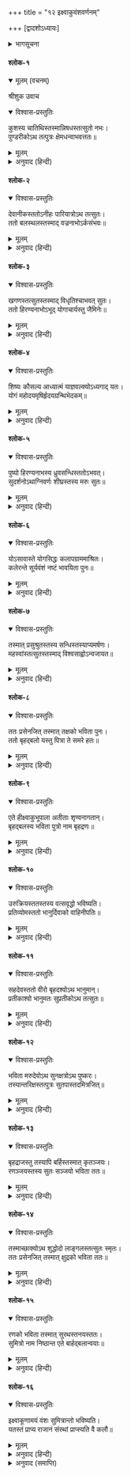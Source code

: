 +++
title = "१२ इक्ष्वाकुवंशवर्णनम्"

+++
[द्वादशोऽध्यायः]



<details><summary>भागसूचना</summary>

इक्ष्वाकुवंशके शेष राजाओंका वर्णन
</details>

#### श्लोक-१


<details open><summary>मूलम् (वचनम्)</summary>

श्रीशुक उवाच
</details>

<details open><summary>विश्वास-प्रस्तुतिः</summary>

कुशस्य चातिथिस्तस्मान्निषधस्तत्सुतो नभः।  
पुण्डरीकोऽथ तत्पुत्रः क्षेमधन्वाभवत्ततः॥
</details>

<details><summary>मूलम्</summary>

कुशस्य चातिथिस्तस्मान्निषधस्तत्सुतो नभः।  
पुण्डरीकोऽथ तत्पुत्रः क्षेमधन्वाभवत्ततः॥
</details>

<details><summary>अनुवाद (हिन्दी)</summary>

श्रीशुकदेवजी कहते हैं—परीक्षित्! कुशका पुत्र हुआ अतिथि, उसका निषध, निषधका नभ, नभका पुण्डरीक और पुण्डरीकका क्षेमधन्वा॥ १॥
</details>

#### श्लोक-२


<details open><summary>विश्वास-प्रस्तुतिः</summary>

देवानीकस्ततोऽनीहः पारियात्रोऽथ तत्सुतः।  
ततो बलस्थलस्तस्माद् वज्रनाभोऽर्कसंभवः॥
</details>

<details><summary>मूलम्</summary>

देवानीकस्ततोऽनीहः पारियात्रोऽथ तत्सुतः।  
ततो बलस्थलस्तस्माद् वज्रनाभोऽर्कसंभवः॥
</details>

<details><summary>अनुवाद (हिन्दी)</summary>

क्षेमधन्वाका देवानीक, देवानीकका अनीह, अनीहका पारियात्र, पारियात्रका बलस्थल और बलस्थलका पुत्र हुआ वज्रनाभ। यह सूर्यका अंश था॥ २॥
</details>

#### श्लोक-३


<details open><summary>विश्वास-प्रस्तुतिः</summary>

खगणस्तत्सुतस्तस्माद् विधृतिश्चाभवत् सुतः।  
ततो हिरण्यनाभोऽभूद् योगाचार्यस्तु जैमिनेः॥
</details>

<details><summary>मूलम्</summary>

खगणस्तत्सुतस्तस्माद् विधृतिश्चाभवत् सुतः।  
ततो हिरण्यनाभोऽभूद् योगाचार्यस्तु जैमिनेः॥
</details>

<details><summary>अनुवाद (हिन्दी)</summary>

वज्रनाभसे खगण, खगणसे विधृति और विधृतिसे हिरण्यनाभकी उत्पत्ति हुई। वह जैमिनिका शिष्य और योगाचार्य था॥ ३॥
</details>

#### श्लोक-४


<details open><summary>विश्वास-प्रस्तुतिः</summary>

शिष्यः कौसल्य आध्यात्मं याज्ञवल्क्योऽध्यगाद् यतः।  
योगं महोदयमृषिर्हृदयग्रन्थिभेदकम्॥
</details>

<details><summary>मूलम्</summary>

शिष्यः कौसल्य आध्यात्मं याज्ञवल्क्योऽध्यगाद् यतः।  
योगं महोदयमृषिर्हृदयग्रन्थिभेदकम्॥
</details>

<details><summary>अनुवाद (हिन्दी)</summary>

कोसलदेशवासी याज्ञवल्क्य ऋषिने उसकी शिष्यता स्वीकार करके उससे अध्यात्मयोगकी शिक्षा ग्रहण की थी। वह योग हृदयकी गाँठ काट देनेवाला तथा परमसिद्धि देनेवाला है॥ ४॥
</details>

#### श्लोक-५


<details open><summary>विश्वास-प्रस्तुतिः</summary>

पुष्यो हिरण्यनाभस्य ध्रुवसन्धिस्ततोऽभवत्।  
सुदर्शनोऽथाग्निवर्णः शीघ्रस्तस्य मरुः सुतः॥
</details>

<details><summary>मूलम्</summary>

पुष्यो हिरण्यनाभस्य ध्रुवसन्धिस्ततोऽभवत्।  
सुदर्शनोऽथाग्निवर्णः शीघ्रस्तस्य मरुः सुतः॥
</details>

<details><summary>अनुवाद (हिन्दी)</summary>

हिरण्यनाभका पुष्य, पुष्यका ध्रुवसन्धि, ध्रुव-सन्धिका सुदर्शन, सुदर्शनका अग्निवर्ण, अग्निवर्णका शीघ्र और शीघ्रका पुत्र हुआ मरु॥ ५॥
</details>

#### श्लोक-६


<details open><summary>विश्वास-प्रस्तुतिः</summary>

योऽसावास्ते योगसिद्धः कलापग्राममाश्रितः।  
कलेरन्ते सूर्यवंशं नष्टं भावयिता पुनः॥
</details>

<details><summary>मूलम्</summary>

योऽसावास्ते योगसिद्धः कलापग्राममाश्रितः।  
कलेरन्ते सूर्यवंशं नष्टं भावयिता पुनः॥
</details>

<details><summary>अनुवाद (हिन्दी)</summary>

मरुने योगसाधनासे सिद्धि प्राप्त कर ली और वह इस समय भी कलाप नामक ग्राममें रहता है। कलियुगके अन्तमें सूर्यवंशके नष्ट हो जानेपर वह उसे फिरसे चलायेगा॥ ६॥
</details>

#### श्लोक-७


<details open><summary>विश्वास-प्रस्तुतिः</summary>

तस्मात् प्रसुश्रुतस्तस्य सन्धिस्तस्याप्यमर्षणः।  
महस्वांस्तत्सुतस्तस्माद् विश्वसाह्वोऽन्वजायत॥
</details>

<details><summary>मूलम्</summary>

तस्मात् प्रसुश्रुतस्तस्य सन्धिस्तस्याप्यमर्षणः।  
महस्वांस्तत्सुतस्तस्माद् विश्वसाह्वोऽन्वजायत॥
</details>

<details><summary>अनुवाद (हिन्दी)</summary>

मरुसे प्रसुश्रुत, उससे सन्धि और सन्धिसे अमर्षणका जन्म हुआ। अमर्षणका महस्वान् और महस्वान् का विश्वसाह्व॥ ७॥
</details>

#### श्लोक-८


<details open><summary>विश्वास-प्रस्तुतिः</summary>

ततः प्रसेनजित् तस्मात् तक्षको भविता पुनः।  
ततो बृहद‍्बलो यस्तु पित्रा ते समरे हतः॥
</details>

<details><summary>मूलम्</summary>

ततः प्रसेनजित् तस्मात् तक्षको भविता पुनः।  
ततो बृहद‍्बलो यस्तु पित्रा ते समरे हतः॥
</details>

<details><summary>अनुवाद (हिन्दी)</summary>

विश्वसाह्वका प्रसेनजित्, प्रसेनजित् का तक्षक और तक्षकका पुत्र बृहद‍्बल हुआ। परीक्षित्! इसी बृहद‍्बलको तुम्हारे पिता अभिमन्युने युद्धमें मार डाला था॥ ८॥
</details>

#### श्लोक-९


<details open><summary>विश्वास-प्रस्तुतिः</summary>

एते हीक्ष्वाकुभूपाला अतीताः शृण्वनागतान्।  
बृहद‍्बलस्य भविता पुत्रो नाम बृहद्रणः॥
</details>

<details><summary>मूलम्</summary>

एते हीक्ष्वाकुभूपाला अतीताः शृण्वनागतान्।  
बृहद‍्बलस्य भविता पुत्रो नाम बृहद्रणः॥
</details>

<details><summary>अनुवाद (हिन्दी)</summary>

परीक्षित्! इक्ष्वाकुवंशके इतने नरपति हो चुके हैं। अब आनेवालोंके विषयमें सुनो। बृहद‍्बलका पुत्र होगा बृहद्रण॥ ९॥
</details>

#### श्लोक-१०


<details open><summary>विश्वास-प्रस्तुतिः</summary>

उरुक्रियस्ततस्तस्य वत्सवृद्धो भविष्यति।  
प्रतिव्योमस्ततो भानुर्दिवाको वाहिनीपतिः॥
</details>

<details><summary>मूलम्</summary>

उरुक्रियस्ततस्तस्य वत्सवृद्धो भविष्यति।  
प्रतिव्योमस्ततो भानुर्दिवाको वाहिनीपतिः॥
</details>

<details><summary>अनुवाद (हिन्दी)</summary>

बृहद्रणका उरुक्रिय, उसका वत्सवृद्ध, वत्सवृद्धका प्रतिव्योम, प्रतिव्योमका भानु और भानुका पुत्र होगा सेनापति दिवाक॥ १०॥
</details>

#### श्लोक-११


<details open><summary>विश्वास-प्रस्तुतिः</summary>

सहदेवस्ततो वीरो बृहदश्वोऽथ भानुमान्।  
प्रतीकाश्वो भानुमतः सुप्रतीकोऽथ तत्सुतः॥
</details>

<details><summary>मूलम्</summary>

सहदेवस्ततो वीरो बृहदश्वोऽथ भानुमान्।  
प्रतीकाश्वो भानुमतः सुप्रतीकोऽथ तत्सुतः॥
</details>

<details><summary>अनुवाद (हिन्दी)</summary>

दिवाकका वीर सहदेव, सहदेवका बृहदश्व, बृहदश्वका भानुमान्, भानुमान् का प्रतीकाश्व और प्रतीकाश्वका पुत्र होगा सुप्रतीक॥ ११॥
</details>

#### श्लोक-१२


<details open><summary>विश्वास-प्रस्तुतिः</summary>

भविता मरुदेवोऽथ सुनक्षत्रोऽथ पुष्करः।  
तस्यान्तरिक्षस्तत्पुत्रः सुतपास्तदमित्रजित्॥
</details>

<details><summary>मूलम्</summary>

भविता मरुदेवोऽथ सुनक्षत्रोऽथ पुष्करः।  
तस्यान्तरिक्षस्तत्पुत्रः सुतपास्तदमित्रजित्॥
</details>

<details><summary>अनुवाद (हिन्दी)</summary>

सुप्रतीकका मरुदेव, मरुदेवका सुनक्षत्र, सुनक्षत्रका पुष्कर, पुष्करका अन्तरिक्ष, अन्तरिक्षका सुतपा और उसका पुत्र होगा अमित्रजित्॥ १२॥
</details>

#### श्लोक-१३


<details open><summary>विश्वास-प्रस्तुतिः</summary>

बृहद्राजस्तु तस्यापि बर्हिस्तस्मात् कृतञ्जयः।  
रणञ्जयस्तस्य सुतः सञ्जयो भविता ततः॥
</details>

<details><summary>मूलम्</summary>

बृहद्राजस्तु तस्यापि बर्हिस्तस्मात् कृतञ्जयः।  
रणञ्जयस्तस्य सुतः सञ्जयो भविता ततः॥
</details>

<details><summary>अनुवाद (हिन्दी)</summary>

अमित्रजित् से बृहद्राज, बृहद्राजसे बर्हि, बर्हिसे कृतंजय, कृतंजयसे रणंजय और उससे संजय होगा॥ १३॥
</details>

#### श्लोक-१४


<details open><summary>विश्वास-प्रस्तुतिः</summary>

तस्माच्छाक्योऽथ शुद्धोदो लाङ्गलस्तत्सुतः स्मृतः।  
ततः प्रसेनजित् तस्मात् क्षुद्रको भविता ततः॥
</details>

<details><summary>मूलम्</summary>

तस्माच्छाक्योऽथ शुद्धोदो लाङ्गलस्तत्सुतः स्मृतः।  
ततः प्रसेनजित् तस्मात् क्षुद्रको भविता ततः॥
</details>

<details><summary>अनुवाद (हिन्दी)</summary>

संजयका शाक्य, उसका शुद्धोद और शुद्धोदका लांगल, लांगलका प्रसेनजित् और प्रसेनजित् का पुत्र क्षुद्रक होगा॥ १४॥
</details>

#### श्लोक-१५


<details open><summary>विश्वास-प्रस्तुतिः</summary>

रणको भविता तस्मात् सुरथस्तनयस्ततः।  
सुमित्रो नाम निष्ठान्त एते बार्हद‍्बलान्वयाः॥
</details>

<details><summary>मूलम्</summary>

रणको भविता तस्मात् सुरथस्तनयस्ततः।  
सुमित्रो नाम निष्ठान्त एते बार्हद‍्बलान्वयाः॥
</details>

<details><summary>अनुवाद (हिन्दी)</summary>

क्षुद्रकसे रणक, रणकसे सुरथ और सुरथसे इस वंशके अन्तिम राजा सुमित्रका जन्म होगा। ये सब बृहद‍्बलके वंशधर होंगे॥ १५॥
</details>

#### श्लोक-१६


<details open><summary>विश्वास-प्रस्तुतिः</summary>

इक्ष्वाकूणामयं वंशः सुमित्रान्तो भविष्यति।  
यतस्तं प्राप्य राजानं संस्थां प्राप्स्यति वै कलौ॥
</details>

<details><summary>मूलम्</summary>

इक्ष्वाकूणामयं वंशः सुमित्रान्तो भविष्यति।  
यतस्तं प्राप्य राजानं संस्थां प्राप्स्यति वै कलौ॥
</details>

<details><summary>अनुवाद (हिन्दी)</summary>

इक्ष्वाकुका यह वंश सुमित्रतक ही रहेगा। क्योंकि सुमित्रके राजा होनेपर कलियुगमें यह वंश समाप्त हो जायगा॥ १६॥
</details>

<details><summary>अनुवाद (समाप्ति)</summary>

इति श्रीमद‍्भागवते महापुराणे पारमहंस्यां संहितायां नवनमस्कन्धे इक्ष्वाकुवंशवर्णनं नाम द्वादशोऽध्यायः॥ १२॥
</details>
